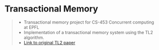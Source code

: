 # Transactional Memory
> - Transactional memory project for CS-453 Concurrent computing at EPFL
> - Implementation of a transactional memory system using the TL2 algorithm.
> - [Link to original TL2 paper](https://dcl.epfl.ch/site/_media/education/4.pdf)
